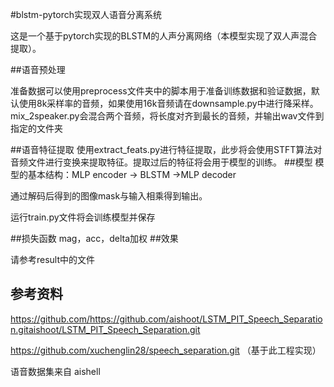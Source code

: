 #blstm-pytorch实现双人语音分离系统

这是一个基于pytorch实现的BLSTM的人声分离网络（本模型实现了双人声混合提取）。

##语音预处理

准备数据可以使用preprocess文件夹中的脚本用于准备训练数据和验证数据，默认使用8k采样率的音频，如果使用16k音频请在downsample.py中进行降采样。mix_2speaker.py会混合两个音频，将长度对齐到最长的音频，并输出wav文件到指定的文件夹

##语音特征提取
使用extract_feats.py进行特征提取，此步将会使用STFT算法对音频文件进行变换来提取特征。提取过后的特征将会用于模型的训练。
##模型
模型的基本结构：MLP encoder -> BLSTM ->MLP decoder

通过解码后得到的图像mask与输入相乘得到输出。

运行train.py文件将会训练模型并保存

##损失函数
mag，acc，delta加权
##效果

请参考result中的文件

## 参考资料

https://github.com/https://github.com/aishoot/LSTM_PIT_Speech_Separation.gitaishoot/LSTM_PIT_Speech_Separation.git

https://github.com/xuchenglin28/speech_separation.git    （基于此工程实现）

语音数据集来自 aishell